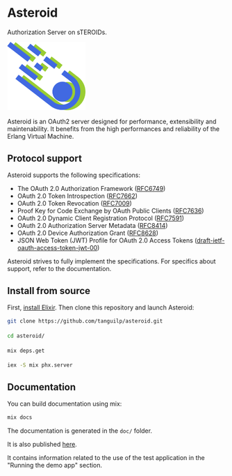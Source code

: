 # Asteroid

Authorization Server on sTEROIDs.

<img src="assets/static/images/asteroid.svg" alt="Asteroid" width="180px"/>


Asteroid is an OAuth2 server designed for performance, extensibility and maintenability. It
benefits from the high performances and reliability of the Erlang Virtual Machine.

## Protocol support

Asteroid supports the following specifications:
- The OAuth 2.0 Authorization Framework ([RFC6749](https://tools.ietf.org/html/rfc6749))
- OAuth 2.0 Token Introspection ([RFC7662](https://tools.ietf.org/html/rfc7662))
- OAuth 2.0 Token Revocation ([RFC7009](https://tools.ietf.org/html/rfc7009))
- Proof Key for Code Exchange by OAuth Public Clients ([RFC7636](https://tools.ietf.org/html/rfc7636))
- OAuth 2.0 Dynamic Client Registration Protocol ([RFC7591](https://tools.ietf.org/html/rfc7591))
- OAuth 2.0 Authorization Server Metadata ([RFC8414](https://tools.ietf.org/html/rfc8414))
- OAuth 2.0 Device Authorization Grant ([RFC8628](https://www.rfc-editor.org/rfc/rfc8628.html))
- JSON Web Token (JWT) Profile for OAuth 2.0 Access Tokens ([draft-ietf-oauth-access-token-jwt-00](https://tools.ietf.org/html/draft-ietf-oauth-access-token-jwt-00))

Asteroid strives to fully implement the specifications. For specifics about support, refer to
the documentation.

## Install from source

First,
[install Elixir](https://www.google.com/search?client=ubuntu&channel=fs&q=install+elixir&ie=utf-8&oe=utf-8). Then clone this repository and launch Asteroid:

```bash
git clone https://github.com/tanguilp/asteroid.git

cd asteroid/

mix deps.get

iex -S mix phx.server
```

## Documentation

You can build documentation using mix:

```bash
mix docs
```

The documentation is generated in the `doc/` folder.

It is also published [here](http://svground.fr/asteroid/doc/).

It contains information related to the use of the test application in the "Running the demo app"
section.
